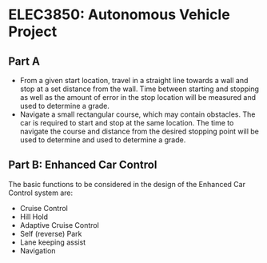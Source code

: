 # ELEC3850: Autonomous Vehicle Project
## Part A
- From a given start location, travel in a straight line towards a wall and stop at a set distance from the wall. Time between starting and stopping as well as the amount of error in the stop location will be measured and used to determine a grade.
- Navigate a small rectangular course, which may contain obstacles. The car is required to start and stop at the same location. The time to navigate the course and distance from the desired stopping point will be used to determine and used to determine a grade.
## Part B: Enhanced Car Control
The basic functions to be considered in the design of the Enhanced Car Control system are:
- Cruise Control
- Hill Hold
- Adaptive Cruise Control
- Self (reverse) Park
- Lane keeping assist
- Navigation
